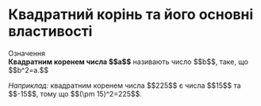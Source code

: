 # Квадратний корiнь та його основнi властивостi

<div class="space">
<div class="eoz-wrap">
<span class="eoz">Означення</span> 
<div class="eoz-text">
<b>Квадратним коренем числа $$a$$</b> називають число $$b$$, таке, що $$b^2=a.$$
</div>
</div>
</div>

<p><i>Наприклад:</i> квадратним коренем числа $$225$$ є числа $$15$$ та $$-15$$, тому що $$(\pm 15)^2=225$$.</p>